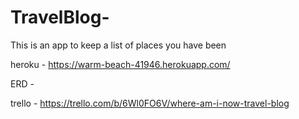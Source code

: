 # TravelBlog-
This is an app to keep a list of places you have been 

heroku - https://warm-beach-41946.herokuapp.com/

ERD - 

trello - https://trello.com/b/6Wl0FO6V/where-am-i-now-travel-blog
